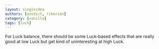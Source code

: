 ```yaml
---
layout: singleidea
authors: [aosdict, rikersan]
category: [vanilla]
tags: [luck]
---
```

For Luck balance, there should be some Luck-based effects that are really good at low Luck but get kind of uninteresting at high Luck.
